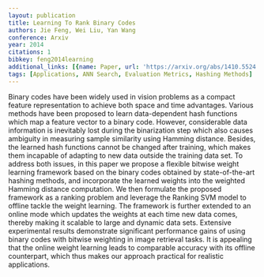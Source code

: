 ```yaml
---
layout: publication
title: Learning To Rank Binary Codes
authors: Jie Feng, Wei Liu, Yan Wang
conference: Arxiv
year: 2014
citations: 1
bibkey: feng2014learning
additional_links: [{name: Paper, url: 'https://arxiv.org/abs/1410.5524'}]
tags: [Applications, ANN Search, Evaluation Metrics, Hashing Methods]
---
```

Binary codes have been widely used in vision problems as a compact feature
representation to achieve both space and time advantages. Various methods have
been proposed to learn data-dependent hash functions which map a feature vector
to a binary code. However, considerable data information is inevitably lost
during the binarization step which also causes ambiguity in measuring sample
similarity using Hamming distance. Besides, the learned hash functions cannot
be changed after training, which makes them incapable of adapting to new data
outside the training data set. To address both issues, in this paper we propose
a flexible bitwise weight learning framework based on the binary codes obtained
by state-of-the-art hashing methods, and incorporate the learned weights into
the weighted Hamming distance computation. We then formulate the proposed
framework as a ranking problem and leverage the Ranking SVM model to offline
tackle the weight learning. The framework is further extended to an online mode
which updates the weights at each time new data comes, thereby making it
scalable to large and dynamic data sets. Extensive experimental results
demonstrate significant performance gains of using binary codes with bitwise
weighting in image retrieval tasks. It is appealing that the online weight
learning leads to comparable accuracy with its offline counterpart, which thus
makes our approach practical for realistic applications.